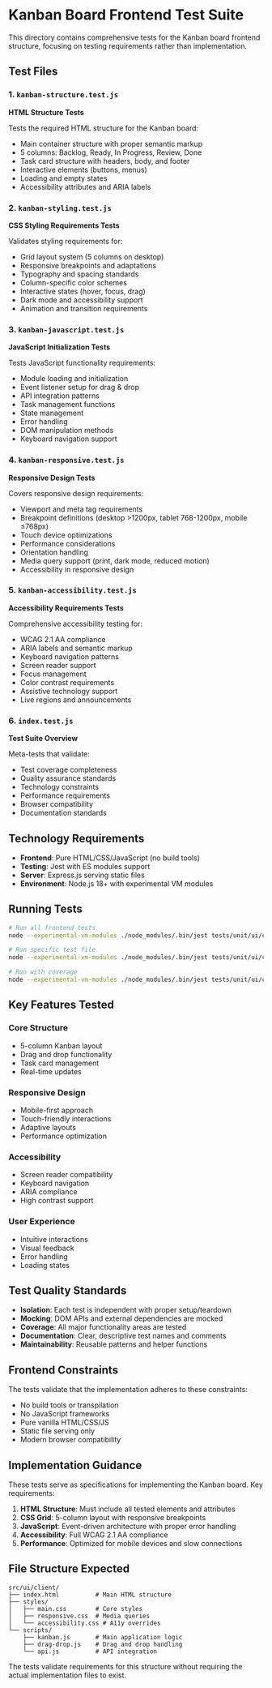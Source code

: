 # Kanban Board Frontend Test Suite

This directory contains comprehensive tests for the Kanban board frontend structure, focusing on testing requirements rather than implementation.

## Test Files

### 1. `kanban-structure.test.js`
**HTML Structure Tests**

Tests the required HTML structure for the Kanban board:
- Main container structure with proper semantic markup
- 5 columns: Backlog, Ready, In Progress, Review, Done
- Task card structure with headers, body, and footer
- Interactive elements (buttons, menus)
- Loading and empty states
- Accessibility attributes and ARIA labels

### 2. `kanban-styling.test.js`
**CSS Styling Requirements Tests**

Validates styling requirements for:
- Grid layout system (5 columns on desktop)
- Responsive breakpoints and adaptations
- Typography and spacing standards
- Column-specific color schemes
- Interactive states (hover, focus, drag)
- Dark mode and accessibility support
- Animation and transition requirements

### 3. `kanban-javascript.test.js`
**JavaScript Initialization Tests**

Tests JavaScript functionality requirements:
- Module loading and initialization
- Event listener setup for drag & drop
- API integration patterns
- Task management functions
- State management
- Error handling
- DOM manipulation methods
- Keyboard navigation support

### 4. `kanban-responsive.test.js`
**Responsive Design Tests**

Covers responsive design requirements:
- Viewport and meta tag requirements
- Breakpoint definitions (desktop >1200px, tablet 768-1200px, mobile ≤768px)
- Touch device optimizations
- Performance considerations
- Orientation handling
- Media query support (print, dark mode, reduced motion)
- Accessibility in responsive design

### 5. `kanban-accessibility.test.js`
**Accessibility Requirements Tests**

Comprehensive accessibility testing for:
- WCAG 2.1 AA compliance
- ARIA labels and semantic markup
- Keyboard navigation patterns
- Screen reader support
- Focus management
- Color contrast requirements
- Assistive technology support
- Live regions and announcements

### 6. `index.test.js`
**Test Suite Overview**

Meta-tests that validate:
- Test coverage completeness
- Quality assurance standards
- Technology constraints
- Performance requirements
- Browser compatibility
- Documentation standards

## Technology Requirements

- **Frontend**: Pure HTML/CSS/JavaScript (no build tools)
- **Testing**: Jest with ES modules support
- **Server**: Express.js serving static files
- **Environment**: Node.js 18+ with experimental VM modules

## Running Tests

```bash
# Run all frontend tests
node --experimental-vm-modules ./node_modules/.bin/jest tests/unit/ui/client/

# Run specific test file
node --experimental-vm-modules ./node_modules/.bin/jest tests/unit/ui/client/kanban-structure.test.js

# Run with coverage
node --experimental-vm-modules ./node_modules/.bin/jest tests/unit/ui/client/ --coverage
```

## Key Features Tested

### Core Structure
- 5-column Kanban layout
- Drag and drop functionality
- Task card management
- Real-time updates

### Responsive Design
- Mobile-first approach
- Touch-friendly interactions
- Adaptive layouts
- Performance optimization

### Accessibility
- Screen reader compatibility
- Keyboard navigation
- ARIA compliance
- High contrast support

### User Experience
- Intuitive interactions
- Visual feedback
- Error handling
- Loading states

## Test Quality Standards

- **Isolation**: Each test is independent with proper setup/teardown
- **Mocking**: DOM APIs and external dependencies are mocked
- **Coverage**: All major functionality areas are tested
- **Documentation**: Clear, descriptive test names and comments
- **Maintainability**: Reusable patterns and helper functions

## Frontend Constraints

The tests validate that the implementation adheres to these constraints:
- No build tools or transpilation
- No JavaScript frameworks
- Pure vanilla HTML/CSS/JS
- Static file serving only
- Modern browser compatibility

## Implementation Guidance

These tests serve as specifications for implementing the Kanban board. Key requirements:

1. **HTML Structure**: Must include all tested elements and attributes
2. **CSS Grid**: 5-column layout with responsive breakpoints
3. **JavaScript**: Event-driven architecture with proper error handling
4. **Accessibility**: Full WCAG 2.1 AA compliance
5. **Performance**: Optimized for mobile devices and slow connections

## File Structure Expected

```
src/ui/client/
├── index.html          # Main HTML structure
├── styles/
│   ├── main.css        # Core styles
│   ├── responsive.css  # Media queries
│   └── accessibility.css # A11y overrides
└── scripts/
    ├── kanban.js       # Main application logic
    ├── drag-drop.js    # Drag and drop handling
    └── api.js          # API integration
```

The tests validate requirements for this structure without requiring the actual implementation files to exist.